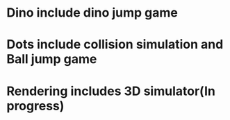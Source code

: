 # Dino include dino jump game
# Dots include collision simulation and Ball jump game  
# Rendering includes 3D simulator(In progress)
